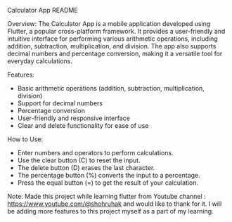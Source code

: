 Calculator App README

Overview:
The Calculator App is a mobile application developed using Flutter, a popular cross-platform framework. It provides a user-friendly and intuitive interface for performing various arithmetic operations, including addition, subtraction, multiplication, and division. The app also supports decimal numbers and percentage conversion, making it a versatile tool for everyday calculations.

Features:
- Basic arithmetic operations (addition, subtraction, multiplication, division)
- Support for decimal numbers
- Percentage conversion
- User-friendly and responsive interface
- Clear and delete functionality for ease of use

How to Use:
- Enter numbers and operators to perform calculations.
- Use the clear button (C) to reset the input.
- The delete button (D) erases the last character.
- The percentage button (%) converts the input to a percentage.
- Press the equal button (=) to get the result of your calculation.

Note: Made this project while learning flutter from Youtube channel : https://www.youtube.com/@shohruhak and would like to thank for it. I will be adding more features to this project myself as a part of my learning.